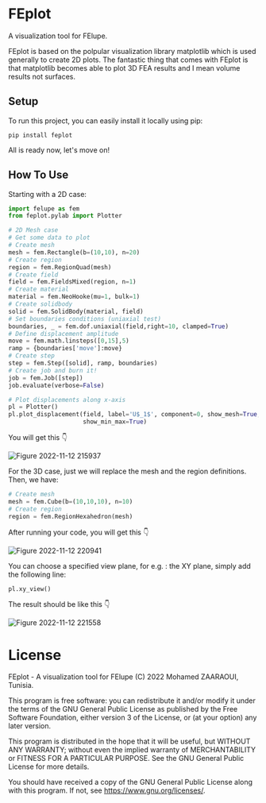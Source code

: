 # FEplot
A visualization tool for FElupe. 

FEplot is based on the polpular visualization library matplotlib which is used generally to create 2D plots. The fantastic thing that comes with FEplot is that matplotlib becomes able to plot 3D FEA results and I mean volume results not surfaces.

## Setup
To run this project, you can easily install it locally using pip:
```
pip install feplot
```
All is ready now, let's move on!

## How To Use

Starting with a 2D case:

```python
import felupe as fem
from feplot.pylab import Plotter

# 2D Mesh case
# Get some data to plot
# Create mesh
mesh = fem.Rectangle(b=(10,10), n=20)
# Create region
region = fem.RegionQuad(mesh)
# Create field
field = fem.FieldsMixed(region, n=1)
# Create material
material = fem.NeoHooke(mu=1, bulk=1)
# Create solidbody
solid = fem.SolidBody(material, field)
# Set boundaries conditions (uniaxial test)
boundaries, _ = fem.dof.uniaxial(field,right=10, clamped=True)
# Define displacement amplitude 
move = fem.math.linsteps([0,15],5)
ramp = {boundaries['move']:move}
# Create step
step = fem.Step([solid], ramp, boundaries)
# Create job and burn it!
job = fem.Job([step])
job.evaluate(verbose=False)

# Plot displacements along x-axis 
pl = Plotter() 
pl.plot_displacement(field, label='U$_1$', component=0, show_mesh=True, deformed=True,
                     show_min_max=True)
```
You will get this 👇

![Figure 2022-11-12 215937](https://user-images.githubusercontent.com/115699524/201494431-27c74616-b6d7-43fe-9088-9739efceeaa8.png)

For the 3D case, just we will replace the mesh and the region definitions. Then, we have:
```python
# Create mesh
mesh = fem.Cube(b=(10,10,10), n=10)
# Create region
region = fem.RegionHexahedron(mesh)
```
After running your code, you will get this 👇

![Figure 2022-11-12 220941](https://user-images.githubusercontent.com/115699524/201494735-1e6cfe7b-51c4-4035-878e-5776db0e9316.png)

You can choose a specified view plane, for e.g. : the XY plane, simply add the following line:

```python
pl.xy_view()
```
The result should be like this 👇

![Figure 2022-11-12 221558](https://user-images.githubusercontent.com/115699524/201494907-7716d7d4-9d7e-4833-a671-87cbc58cb51d.png)

# License
FEplot - A visualization tool for FElupe (C) 2022 Mohamed ZAARAOUI, Tunisia.

This program is free software: you can redistribute it and/or modify it under the terms of the GNU General Public License as published by the Free Software Foundation, either version 3 of the License, or (at your option) any later version.

This program is distributed in the hope that it will be useful, but WITHOUT ANY WARRANTY; without even the implied warranty of MERCHANTABILITY or FITNESS FOR A PARTICULAR PURPOSE. See the GNU General Public License for more details.

You should have received a copy of the GNU General Public License along with this program. If not, see <https://www.gnu.org/licenses/>.
